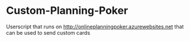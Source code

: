 # Custom-Planning-Poker
Userscript that runs on http://onlineplanningpoker.azurewebsites.net that can be used to send custom cards
